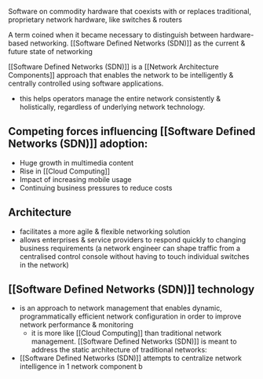 Software on commodity hardware that coexists with or replaces traditional, proprietary network hardware, like switches & routers

A term coined when it became necessary to distinguish between hardware-based networking. [[Software Defined Networks (SDN)]] as the current & future state of networking

[[Software Defined Networks (SDN)]] is a [[Network Architecture Components]] approach that enables the network to be intelligently & centrally controlled using software applications.
- this helps operators manage the entire network consistently & holistically, regardless of underlying network technology.
## Competing forces influencing [[Software Defined Networks (SDN)]] adoption:
- Huge growth in multimedia content
- Rise in [[Cloud Computing]]
- Impact of increasing mobile usage
- Continuing business pressures to reduce costs
## Architecture
- facilitates a more agile & flexible networking solution
- allows enterprises & service providers to respond quickly to changing business requirements
(a network engineer can shape traffic from a centralised control console without having to touch individual switches in the network)
## [[Software Defined Networks (SDN)]] technology
- is an approach to network management that enables dynamic, programmatically efficient network configuration in order to improve network performance & monitoring
	- it is more like [[Cloud Computing]] than traditional network management.
[[Software Defined Networks (SDN)]] is meant to address the static architecture of traditional networks:
- [[Software Defined Networks (SDN)]] attempts to centralize network intelligence in 1 network component b